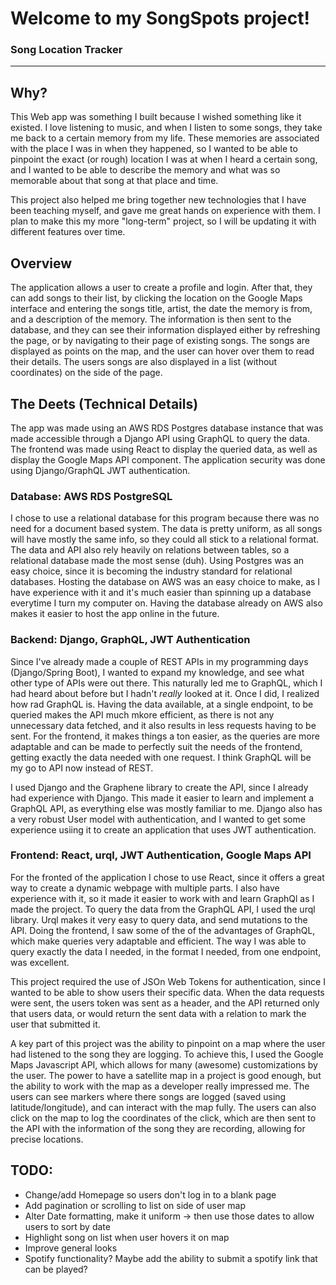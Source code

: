 # Welcome to my SongSpots project!

### Song Location Tracker

---

## Why?

This Web app was something I built because I wished something like it existed. I love listening to music, and when I listen to some songs, they take me back to a certain memory from my life. These memories are associated with the place I was in when they happened, so I wanted to be able to pinpoint the exact (or rough) location I was at when I heard a certain song, and I wanted to be able to describe the memory and what was so memorable about that song at that place and time.

This project also helped me bring together new technologies that I have been teaching myself, and gave me great hands on experience with them. I plan to make this my more "long-term" project, so I will be updating it with different features over time.

## Overview

The application allows a user to create a profile and login. After that, they can add songs to their list, by clicking the location on the Google Maps interface and entering the songs title, artist, the date the memory is from, and a description of the memory. The information is then sent to the database, and they can see their information displayed either by refreshing the page, or by navigating to their page of existing songs. The songs are displayed as points on the map, and the user can hover over them to read their details. The users songs are also displayed in a list (without coordinates) on the side of the page.

## The Deets (Technical Details)

The app was made using an AWS RDS Postgres database instance that was made accessible through a Django API using GraphQL to query the data. The frontend was made using React to display the queried data, as well as display the Google Maps API component. The application security was done using Django/GraphQL JWT authentication.

### Database: AWS RDS PostgreSQL

I chose to use a relational database for this program because there was no need for a document based system. The data is pretty uniform, as all songs will have mostly the same info, so they could all stick to a relational format. The data and API also rely heavily on relations between tables, so a relational database made the most sense (duh). Using Postgres was an easy choice, since it is becoming the industry standard for relational databases. Hosting the database on AWS was an easy choice to make, as I have experience with it and it's much easier than spinning up a database everytime I turn my computer on. Having the database already on AWS also makes it easier to host the app online in the future.

### Backend: Django, GraphQL, JWT Authentication

Since I've already made a couple of REST APIs in my programming days (Django/Spring Boot), I wanted to expand my knowledge, and see what other type of APIs were out there. This naturally led me to GraphQL, which I had heard about before but I hadn't *really* looked at it. Once I did, I realized how rad GraphQL is. Having the data available, at a single endpoint, to be queried makes the API much mkore efficient, as there is not any unnecessary data fetched, and it also results in less requests having to be sent. For the frontend, it makes things a ton easier, as the queries are more adaptable and can be made to perfectly suit the needs of the frontend, getting exactly the data needed with one request. I think GraphQL will be my go to API now instead of REST.

I used Django and the Graphene library to create the API, since I already had experience with Django. This made it easier to learn and implement a GraphQL API, as everything else was mostly familiar to me. Django also has a very robust User model with authentication, and I wanted to get some experience usiing it to create an application that uses JWT authentication. 

### Frontend: React, urql, JWT Authentication, Google Maps API

For the fronted of the application I chose to use React, since it offers a great way to create a dynamic webpage with multiple parts. I also have experience with it, so it made it easier to work with and learn GraphQl as I made the project. To query the data from the GraphQL API, I used the urql library. Urql makes it very easy to query data, and send mutations to the API. Doing the frontend, I saw some of the of the advantages of GraphQL, which make queries very adaptable and efficient. The way I was able to query exactly the data I needed, in the format I needed, from one endpoint, was excellent.

This project required the use of JSOn Web Tokens for authentication, since I wanted to be able to show users their specific data. When the data requests were sent, the users token was sent as a header, and the API returned only that users data, or would return the sent data with a relation to mark the user that submitted it.

A key part of this project was the ability to pinpoint on a map where the user had listened to the song they are logging. To achieve this, I used the Google Maps Javascript API, which allows for many (awesome) customizations by the user. The power to have a satellite map in a project is good enough, but the ability to work with the map as a developer really impressed me. The users can see markers where there songs are logged (saved using latitude/longitude), and can interact with the map fully. The users can also click on the map to log the coordinates of the click, which are then sent to the API with the information of the song they are recording, allowing for precise  locations.


## TODO:
- Change/add Homepage so users don't log in to a blank page
- Add pagination or scrolling to list on side of user map
- Alter Date formatting, make it uniform -> then use those dates to allow users to sort by date
- Highlight song on list when user hovers it on map
- Improve general looks
- Spotify functionality? Maybe add the ability to submit a spotify link that can be played?
